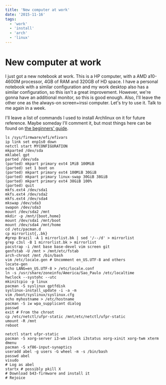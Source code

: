 ```yaml
---
title: 'New computer at work'
date: '2015-11-16'
tags:
  - 'work'
  - 'install'
  - 'arch'
  - 'linux'
---
```


# New computer at work

I just got a new notebook at work. This is a HP computer, with a AMD a10-4600M
processor, 4GB of RAM and 320GB of HD space.
I have a personal notebook with a similar configuration and my work desktop also
has a similar configuration, so this isn't a great improvement.
However, we're gonna have an additional monitor, so this is good enough.
Also, I'll leave the other one as the always-on screen+irssi computer.
Let's try to use it. Talk to me again in a week.

I'll leave a list of commands I used to install Archlinux on it for future
reference. Maybe someday I'll comment it, but most things here can be found on
[the beginners' guide](https://wiki.archlinux.org/index.php/beginners'_guide).

```
ls /sys/firmware/efi/efivars
ip link set enp1s0 down
netctl start MYCONFIGURATION
mkparted /dev/sda
mklabel gpt
parted /dev/sda
(parted) mkpart primary ext4 1MiB 100MiB
(parted) set 1 boot on
(parted) mkpart primary ext4 100MiB 30GiB
(parted) mkpart primary linux-swap 30GiB 38GiB
(parted) mkpart primary ext4 38GiB 100%
(parted) quit
mkfs.ext4 /dev/sda1
mkfs.ext4 /dev/sda2
mkfs.ext4 /dev/sda4
mkswap /dev/sda3
swapon /dev/sda3
mount /dev/sda2 /mnt
mkdir -p /mnt/{boot,home}
mount /dev/sda1 /mnt/boot
mount /dev/sda4 /mnt/home
cd /etc/pacman.d
cp mirrorlist{,.bk}
#grep Brazil -A 1 mirrorlist.bk | sed '/--/d' > mirrorlist
grep c3sl -B 1 mirrorlist.bk > mirrorlist
pacstrap -i /mnt base base-devel vim screen git
genfstab -U /mnt > /mnt/etc/fstab
arch-chroot /mnt /bin/bash
vim /etc/locale.gen # Uncomment en_US.UTF-8 and others
locate-gen
echo LANG=en_US.UTF-8 > /etc/locale.conf
ln -s /usr/share/zoneinfo/America/Sao_Paulo /etc/localtime
hwclock --systohc --utc
mkinitcpio -p linux
pacman -S syslinux gptfdisk
syslinux-install_update -i -a -m
vim /boot/syslinux/syslinux.cfg
echo myhostname > /etc/hostname
pacman -S iw wpa_supplicant dialog
passwd
exit # From the chroot
cp /etc/netctl/ufpr-static /mnt/etc/netctl/ufpr-static
umount -R /mnt
reboot
```

```
netctl start ufpr-static
pacman -S xorg-server i3-wm i3lock i3status xorg-xinit xorg-twm xterm dmenu
pacman -S xf86-input-synaptics
useradd abel -g users -G wheel -m -s /bin/bash
passwd abel
visudo
# Log as abel
startx # possibly pkill X
# Download b43-firmware and install it
# Rejoice
```

